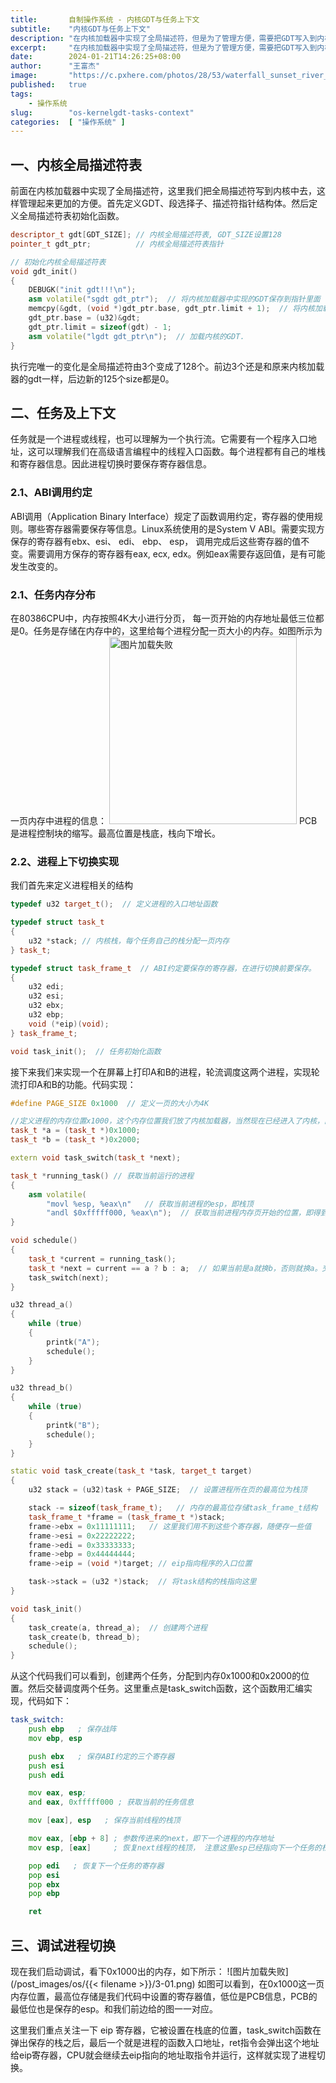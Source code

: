 ```yaml
---
title:       自制操作系统 - 内核GDT与任务上下文
subtitle:    "内核GDT与任务上下文"
description: "在内核加载器中实现了全局描述符，但是为了管理方便，需要把GDT写入到内核中，另外本文将介绍任务如何进行上下文切换的，从交替打印A和B来感受下进程切换的原理。"
excerpt:     "在内核加载器中实现了全局描述符，但是为了管理方便，需要把GDT写入到内核中，另外本文将介绍任务如何进行上下文切换的，从交替打印A和B来感受下进程切换的原理。"
date:        2024-01-21T14:26:25+08:00
author:      "王富杰"
image:       "https://c.pxhere.com/photos/28/53/waterfall_sunset_river_water_sky-140382.jpg!d"
published:   true
tags:
    - 操作系统
slug:        "os-kernelgdt-tasks-context"
categories:  [ "操作系统" ]
---
```


## 一、内核全局描述符表
前面在内核加载器中实现了全局描述符，这里我们把全局描述符写到内核中去，这样管理起来更加的方便。首先定义GDT、段选择子、描述符指针结构体。然后定义全局描述符表初始化函数。
```cpp
descriptor_t gdt[GDT_SIZE]; // 内核全局描述符表, GDT_SIZE设置128
pointer_t gdt_ptr;          // 内核全局描述符表指针

// 初始化内核全局描述符表
void gdt_init()
{
    DEBUGK("init gdt!!!\n");
    asm volatile("sgdt gdt_ptr");  // 将内核加载器中实现的GDT保存到指针里面
    memcpy(&gdt, (void *)gdt_ptr.base, gdt_ptr.limit + 1);  // 将内核加载器的描述符表拷贝到内核的 gdt 里面
    gdt_ptr.base = (u32)&gdt;         
    gdt_ptr.limit = sizeof(gdt) - 1;
    asm volatile("lgdt gdt_ptr\n");  // 加载内核的GDT.
}
```
执行完唯一的变化是全局描述符由3个变成了128个。前边3个还是和原来内核加载器的gdt一样，后边新的125个size都是0。


## 二、任务及上下文
任务就是一个进程或线程，也可以理解为一个执行流。它需要有一个程序入口地址，这可以理解我们在高级语言编程中的线程入口函数。每个进程都有自己的堆栈和寄存器信息。因此进程切换时要保存寄存器信息。

### 2.1、ABI调用约定
ABI调用（Application Binary Interface）规定了函数调用约定，寄存器的使用规则。哪些寄存器需要保存等信息。Linux系统使用的是System V ABI。需要实现方保存的寄存器有ebx、esi、 edi、 ebp、 esp， 调用完成后这些寄存器的值不变。需要调用方保存的寄存器有eax, ecx, edx。例如eax需要存返回值，是有可能发生改变的。

### 2.1、任务内存分布
在80386CPU中，内存按照4K大小进行分页， 每一页开始的内存地址最低三位都是0。任务是存储在内存中的，这里给每个进程分配一页大小的内存。如图所示为一页内存中进程的信息：
<rawhtml>
<img src="/post_images/os/{{< filename >}}/2.1-01.png" alt="图片加载失败" width="300"/>
</rawhtml>
PCB是进程控制块的缩写。最高位置是栈底，栈向下增长。

### 2.2、进程上下切换实现
我们首先来定义进程相关的结构
```cpp
typedef u32 target_t();  // 定义进程的入口地址函数

typedef struct task_t
{
    u32 *stack; // 内核栈，每个任务自己的栈分配一页内存
} task_t;

typedef struct task_frame_t  // ABI约定要保存的寄存器，在进行切换前要保存。
{
    u32 edi;
    u32 esi;
    u32 ebx;
    u32 ebp;
    void (*eip)(void);
} task_frame_t;

void task_init();  // 任务初始化函数
```
接下来我们来实现一个在屏幕上打印A和B的进程，轮流调度这两个进程，实现轮流打印A和B的功能。代码实现：
```cpp
#define PAGE_SIZE 0x1000  // 定义一页的大小为4K

//定义进程的内存位置x1000，这个内存位置我们放了内核加载器，当然现在已经进入了内核，内核加载器已经没用了
task_t *a = (task_t *)0x1000;  
task_t *b = (task_t *)0x2000;

extern void task_switch(task_t *next);

task_t *running_task() // 获取当前运行的进程
{
    asm volatile(
        "movl %esp, %eax\n"   // 获取当前进程的esp，即栈顶
        "andl $0xfffff000, %eax\n");  // 获取当前进程内存页开始的位置，即得到当前进程内存所在页
}

void schedule()
{
    task_t *current = running_task();
    task_t *next = current == a ? b : a;  // 如果当前是a就换b，否则就换a。交替执行
    task_switch(next);
}

u32 thread_a()
{
    while (true)
    {
        printk("A");
        schedule();
    }
}

u32 thread_b()
{
    while (true)
    {
        printk("B");
        schedule();
    }
}

static void task_create(task_t *task, target_t target)
{
    u32 stack = (u32)task + PAGE_SIZE;  // 设置进程所在页的最高位为栈顶

    stack -= sizeof(task_frame_t);   // 内存的最高位存储task_frame_t结构
    task_frame_t *frame = (task_frame_t *)stack;
    frame->ebx = 0x11111111;   // 这里我们用不到这些个寄存器，随便存一些值
    frame->esi = 0x22222222;
    frame->edi = 0x33333333;
    frame->ebp = 0x44444444;
    frame->eip = (void *)target; // eip指向程序的入口位置

    task->stack = (u32 *)stack;  // 将task结构的栈指向这里
}

void task_init()
{
    task_create(a, thread_a);  // 创建两个进程
    task_create(b, thread_b);
    schedule();
}
```
从这个代码我们可以看到，创建两个任务，分配到内存0x1000和0x2000的位置。然后交替调度两个任务。这里重点是task_switch函数，这个函数用汇编实现，代码如下：
```asm
task_switch:
    push ebp   ; 保存战阵
    mov ebp, esp

    push ebx   ; 保存ABI约定的三个寄存器
    push esi
    push edi

    mov eax, esp;
    and eax, 0xfffff000 ; 获取当前的任务信息

    mov [eax], esp   ; 保存当前线程的栈顶

    mov eax, [ebp + 8] ; 参数传进来的next，即下一个进程的内存地址
    mov esp, [eax]     ; 恢复next线程的栈顶， 注意这里esp已经指向下一个任务的栈顶了

    pop edi   ; 恢复下一个任务的寄存器
    pop esi
    pop ebx
    pop ebp

    ret
```

## 三、调试进程切换
现在我们启动调试，看下0x1000出的内存，如下所示：
![图片加载失败](/post_images/os/{{< filename >}}/3-01.png)
如图可以看到，在0x1000这一页内存位置，最高位存储是我们代码中设置的寄存器值，低位是PCB信息，PCB的最低位也是保存的esp。和我们前边给的图一一对应。

这里我们重点关注一下 eip 寄存器，它被设置在栈底的位置，task_switch函数在弹出保存的栈之后，最后一个就是进程的函数入口地址，ret指令会弹出这个地址给eip寄存器，CPU就会继续去eip指向的地址取指令并运行，这样就实现了进程切换。
